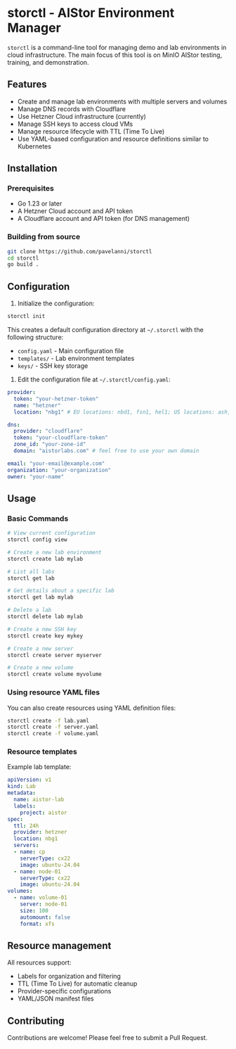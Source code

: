 # storctl - AIStor Environment Manager

`storctl` is a command-line tool for managing demo and lab environments in cloud infrastructure. The main focus of this tool is on MinIO AIStor testing, training, and demonstration.

## Features

- Create and manage lab environments with multiple servers and volumes
- Manage DNS records with Cloudflare
- Use Hetzner Cloud infrastructure (currently)
- Manage SSH keys to access cloud VMs
- Manage resource lifecycle with TTL (Time To Live)
- Use YAML-based configuration and resource definitions similar to Kubernetes

## Installation

### Prerequisites

- Go 1.23 or later
- A Hetzner Cloud account and API token
- A Cloudflare account and API token (for DNS management)

### Building from source

```bash
git clone https://github.com/pavelanni/storctl
cd storctl
go build .
```

## Configuration

1. Initialize the configuration:

```bash
storctl init
```

This creates a default configuration directory at `~/.storctl` with the following structure:

- `config.yaml` - Main configuration file
- `templates/` - Lab environment templates
- `keys/` - SSH key storage

1. Edit the configuration file at `~/.storctl/config.yaml`:

```yaml
provider:
  token: "your-hetzner-token"
  name: "hetzner"
  location: "nbg1" # EU locations: nbd1, fsn1, hel1; US locations: ash, hil; APAC locations: sin

dns:
  provider: "cloudflare"
  token: "your-cloudflare-token"
  zone_id: "your-zone-id"
  domain: "aistorlabs.com" # feel free to use your own domain

email: "your-email@example.com"
organization: "your-organization"
owner: "your-name"
```

## Usage

### Basic Commands

```bash
# View current configuration
storctl config view

# Create a new lab environment
storctl create lab mylab

# List all labs
storctl get lab

# Get details about a specific lab
storctl get lab mylab

# Delete a lab
storctl delete lab mylab

# Create a new SSH key
storctl create key mykey

# Create a new server
storctl create server myserver

# Create a new volume
storctl create volume myvolume
```

### Using resource YAML files

You can also create resources using YAML definition files:

```bash
storctl create -f lab.yaml
storctl create -f server.yaml
storctl create -f volume.yaml
```

### Resource templates

Example lab template:

```yaml
apiVersion: v1
kind: Lab
metadata:
  name: aistor-lab
  labels:
    project: aistor
spec:
  ttl: 24h
  provider: hetzner
  location: nbg1
  servers:
  - name: cp
    serverType: cx22
    image: ubuntu-24.04
  - name: node-01
    serverType: cx22
    image: ubuntu-24.04
volumes:
  - name: volume-01
    server: node-01
    size: 100
    automount: false
    format: xfs
```

## Resource management

All resources support:

- Labels for organization and filtering
- TTL (Time To Live) for automatic cleanup
- Provider-specific configurations
- YAML/JSON manifest files

## Contributing

Contributions are welcome! Please feel free to submit a Pull Request.

